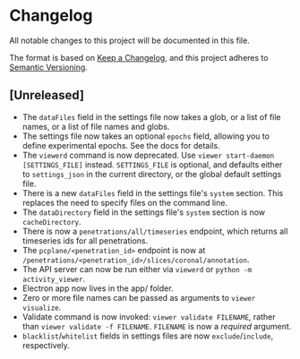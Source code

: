 # Changelog
All notable changes to this project will be documented in this file.

The format is based on
[Keep a Changelog](https://keepachangelog.com/en/1.0.0/), and this project
adheres to [Semantic Versioning](https://semver.org/spec/v2.0.0.html).

## [Unreleased]
- The `dataFiles` field in the settings file now takes a glob, or a list of
  file names, or a list of file names and globs.
- The settings file now takes an optional `epochs` field, allowing you to
  define experimental epochs. See the docs for details.
- The `viewerd` command is now deprecated. Use
  `viewer start-daemon [SETTINGS_FILE]` instead. `SETTINGS_FILE` is optional,
  and defaults either to `settings_json` in the current directory, or the
  global default settings file.
- There is a new `dataFiles` field in the settings file's `system` section.
  This replaces the need to specify files on the command line.
- The `dataDirectory` field in the settings file's `system` section is now
  `cacheDirectory`.
- There is now a `penetrations/all/timeseries` endpoint, which returns all
  timeseries ids for all penetrations.
- The `pcplane/<penetration_id>` endpoint is now at
  `/penetrations/<penetration_id>/slices/coronal/annotation`.
- The API server can now be run either via `viewerd` or
  `python -m activity_viewer`.
- Electron app now lives in the app/ folder.
- Zero or more file names can be passed as arguments to `viewer visualize`.
- Validate command is now invoked: `viewer validate FILENAME`, rather than
  `viewer validate -f FILENAME`. `FILENAME` is now a *required* argument.
- `blacklist`/`whitelist` fields in settings files are now `exclude`/`include`,
  respectively.
